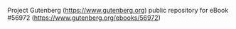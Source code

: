 Project Gutenberg (https://www.gutenberg.org) public repository for
eBook #56972 (https://www.gutenberg.org/ebooks/56972)
